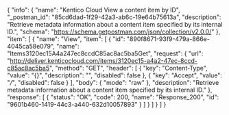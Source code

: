 {
  "info": {
    "name": "Kentico Cloud View a content item by ID",
    "_postman_id": "85cd6dad-1f29-42a3-ab6c-19e64b75613a",
    "description": "Retrieve metadata information about a content item specified by its internal ID.",
    "schema": "https://schema.getpostman.com/json/collection/v2.0.0/"
  },
  "item": [
    {
      "name": "View",
      "item": [
        {
          "id": "890f8671-93f9-479a-866e-4045ca58e079",
          "name": "Items3120ec15A4a247ec8ccdC85ac8ac5ba5Get",
          "request": {
            "url": "http://deliver.kenticocloud.com/items/3120ec15-a4a2-47ec-8ccd-c85ac8ac5ba5",
            "method": "GET",
            "header": [
              {
                "key": "Content-Type",
                "value": "{}",
                "description": "",
                "disabled": false
              },
              {
                "key": "Accept",
                "value": "*/*",
                "disabled": false
              }
            ],
            "body": {
              "mode": "raw"
            },
            "description": "Retrieve metadata information about a content item specified by its internal ID."
          },
          "response": [
            {
              "status": "OK",
              "code": 200,
              "name": "Response_200",
              "id": "9601b460-1419-44c3-a440-632d10057893"
            }
          ]
        }
      ]
    }
  ]
}